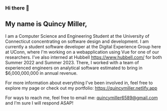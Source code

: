 ### Hi there 👋

## My name is Quincy Miller,

I am a Computer Science and Engineering Student at the University of Connecticut concentrating on software design and development.
I am currently a student software developer at the Digital Experience Group here at UConn, where I'm working on a webapplication using Vue for one of our researchers. I've also interned at Hubbell https://www.hubbell.com/ for both Summer 2022 and Summer 2023. There, I worked with a team of experienced engineers on analytical software estimated to bring in $6,000,000,000 in annual revenue.

For more information about everything I've been involved in, feel free to explore my page or check out my portfolio: https://quincymiller.netlify.app

For ways to reach me, feel free to email me: quincymiller6589@gmail.com and I'm sure I will respond ASAP!
